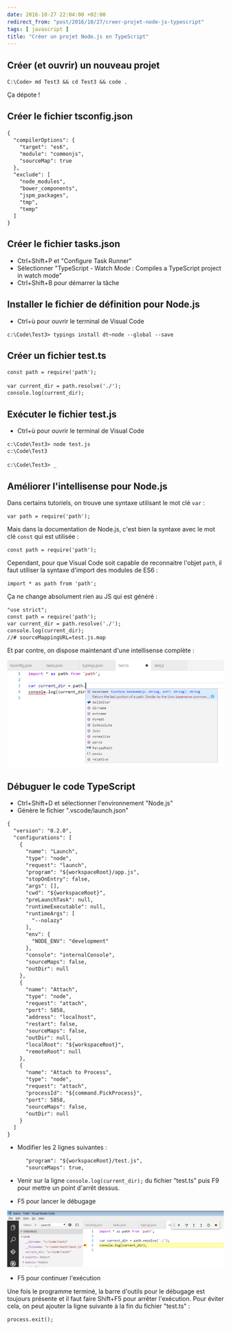 ```yaml
---
date: 2016-10-27 22:04:00 +02:00
redirect_from: "post/2016/10/27/creer-projet-node-js-typescript"
tags: [ javascript ]
title: "Créer un projet Node.js en TypeScript"
---
```


## Créer (et ouvrir) un nouveau projet

```
C:\Code> md Test3 && cd Test3 && code .
```

Ça dépote !

## Créer le fichier tsconfig.json

```
{
  "compilerOptions": {
    "target": "es6",
    "module": "commonjs",
    "sourceMap": true
  },
  "exclude": [
    "node_modules",
    "bower_components",
    "jspm_packages",
    "tmp",
    "temp"
  ]
}
```

## Créer le fichier tasks.json

* Ctrl+Shift+P et "Configure Task Runner"
* Sélectionner "TypeScript - Watch Mode : Compiles a TypeScript project in watch
  mode"
* Ctrl+Shift+B pour démarrer la tâche

## Installer le fichier de définition pour Node.js

* Ctrl+ù pour ouvrir le terminal de Visual Code

```
c:\Code\Test3> typings install dt~node --global --save
```

## Créer un fichier test.ts

```
const path = require('path');

var current_dir = path.resolve('./');
console.log(current_dir);
```

## Exécuter le fichier test.js

* Ctrl+ù pour ouvrir le terminal de Visual Code

```
c:\Code\Test3> node test.js
c:\Code\Test3

c:\Code\Test3> _
```

## Améliorer l'intellisense pour Node.js

Dans certains tutoriels, on trouve une syntaxe utilisant le mot clé `var` :

```
var path = require('path');
```

Mais dans la documentation de Node.js, c'est bien la syntaxe avec le mot clé
`const` qui est utilisée :

```
const path = require('path');
```

Cependant, pour que Visual Code soit capable de reconnaitre l'objet `path`, il
faut utiliser la syntaxe d'import des modules de ES6 :

```
import * as path from 'path';
```

Ça ne change absolument rien au JS qui est généré :

```
"use strict";
const path = require('path');
var current_dir = path.resolve('./');
console.log(current_dir);
//# sourceMappingURL=test.js.map
```

Et par contre, on dispose maintenant d'une intellisense complète :

![](/public/2016/node-04-intellisense.png)

## Débuguer le code TypeScript

* Ctrl+Shift+D et sélectionner l'environnement "Node.js"
* Génère le fichier ".vscode/launch.json"

```
{
  "version": "0.2.0",
  "configurations": [
    {
      "name": "Launch",
      "type": "node",
      "request": "launch",
      "program": "${workspaceRoot}/app.js",
      "stopOnEntry": false,
      "args": [],
      "cwd": "${workspaceRoot}",
      "preLaunchTask": null,
      "runtimeExecutable": null,
      "runtimeArgs": [
        "--nolazy"
      ],
      "env": {
        "NODE_ENV": "development"
      },
      "console": "internalConsole",
      "sourceMaps": false,
      "outDir": null
    },
    {
      "name": "Attach",
      "type": "node",
      "request": "attach",
      "port": 5858,
      "address": "localhost",
      "restart": false,
      "sourceMaps": false,
      "outDir": null,
      "localRoot": "${workspaceRoot}",
      "remoteRoot": null
    },
    {
      "name": "Attach to Process",
      "type": "node",
      "request": "attach",
      "processId": "${command.PickProcess}",
      "port": 5858,
      "sourceMaps": false,
      "outDir": null
    }
  ]
}
```

* Modifier les 2 lignes suivantes :

```
      "program": "${workspaceRoot}/test.js",
      "sourceMaps": true,
```

* Venir sur la ligne `console.log(current_dir);` du fichier "test.ts" puis F9
  pour mettre un point d'arrêt dessus.

* F5 pour lancer le débugage

![](/public/2016/node-04-debug.png)

* F5 pour continuer l'exécution

Une fois le programme terminé, la barre d'outils pour le débugage est
toujours présente et il faut faire Shift+F5 pour arrêter l'exécution. Pour
éviter cela, on peut ajouter la ligne suivante à la fin du fichier "test.ts" :

```
process.exit();
```
